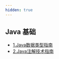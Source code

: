 ```yaml
---
hidden: true
---
```


## Java 基础
- [1.Java数据类型指南](./1.Java数据类型指南.md)
- [2.Java注解技术指南](./2.Java注解技术指南.md)

